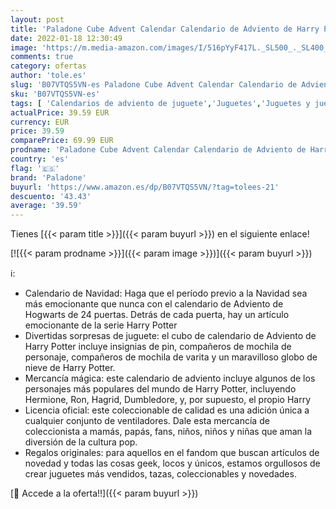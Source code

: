 ```yaml
---
layout: post
title: 'Paladone Cube Advent Calendar Calendario de Adviento de Harry Potter con 24 Regalos | Incluye artículos como varitas y Personajes icónicos  Color  PP6239HP '
date: 2022-01-18 12:30:49
image: 'https://m.media-amazon.com/images/I/516pYyF417L._SL500_._SL400_.jpg'
comments: true
category: ofertas
author: 'tole.es'
slug: 'B07VTQS5VN-es Paladone Cube Advent Calendar Calendario de Adviento de...'
sku: 'B07VTQS5VN-es'
tags: [ 'Calendarios de adviento de juguete','Juguetes','Juguetes y juegos','advent','adviento','paladone', ]
actualPrice: 39.59 EUR
currency: EUR
price: 39.59
comparePrice: 69.99 EUR
prodname: 'Paladone Cube Advent Calendar Calendario de Adviento de Harry Potter con 24 Regalos | Incluye artículos como varitas y Personajes icónicos  Color  PP6239HP '
country: 'es'
flag: '🇪🇸'
brand: 'Paladone'
buyurl: 'https://www.amazon.es/dp/B07VTQS5VN/?tag=tolees-21'
descuento: '43.43'
average: '39.59'
---
```


Tienes [{{< param title >}}]({{< param buyurl >}}) en el siguiente enlace!

[![{{< param prodname >}}]({{< param image >}})]({{< param buyurl >}})

ℹ️:

- Calendario de Navidad: Haga que el período previo a la Navidad sea más emocionante que nunca con el calendario de Adviento de Hogwarts de 24 puertas. Detrás de cada puerta, hay un artículo emocionante de la serie Harry Potter
- Divertidas sorpresas de juguete: el cubo de calendario de Adviento de Harry Potter incluye insignias de pin, compañeros de mochila de personaje, compañeros de mochila de varita y un maravilloso globo de nieve de Harry Potter.
- Mercancía mágica: este calendario de adviento incluye algunos de los personajes más populares del mundo de Harry Potter, incluyendo Hermione, Ron, Hagrid, Dumbledore, y, por supuesto, el propio Harry
- Licencia oficial: este coleccionable de calidad es una adición única a cualquier conjunto de ventiladores. Dale esta mercancía de coleccionista a mamás, papás, fans, niños, niños y niñas que aman la diversión de la cultura pop.
- Regalos originales: para aquellos en el fandom que buscan artículos de novedad y todas las cosas geek, locos y únicos, estamos orgullosos de crear juguetes más vendidos, tazas, coleccionables y novedades.

[🛒 Accede a la oferta!!]({{< param buyurl >}})
